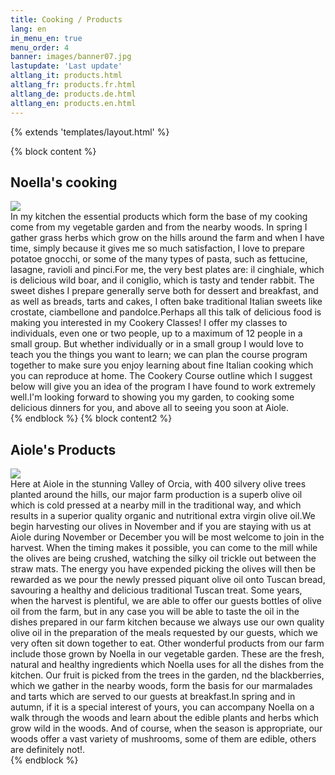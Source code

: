 ```yaml
---
title: Cooking / Products
lang: en
in_menu_en: true
menu_order: 4
banner: images/banner07.jpg
lastupdate: 'Last update'
altlang_it: products.html
altlang_fr: products.fr.html
altlang_de: products.de.html
altlang_en: products.en.html
---
```

{% extends 'templates/layout.html' %}

{% block content %}
<div class="mdl-card__title">
	<h2 class="mdl-card__title-text">Noella's cooking</h2>
</div>
<div class="mdl-card__media">
	<img src="images/orto.jpg">
</div>
<div class="mdl-card__supporting-text">
In my kitchen the essential products which form the base of my cooking come from my vegetable garden and from the nearby woods. In spring I gather grass herbs which grow on the hills around the farm and when I have time, simply because it 
gives me so much satisfaction, I love to prepare potatoe gnocchi, or some of the many types of pasta, such as fettucine, lasagne, ravioli and pinci.For me, the very best plates are: il cinghiale, which is delicious wild boar, and il coniglio, which is tasty and tender rabbit. The sweet dishes I prepare generally serve both for dessert and breakfast, and as well as breads, tarts and cakes, I often bake traditional Italian sweets like crostate, ciambellone and pandolce.Perhaps all this talk of delicious food is making you interested in my Cookery Classes! I offer my classes to individuals, even one or two people, up to a maximum of 12 people in a small group. But whether individually or in a small group I would love to teach you the things you want to learn; we can plan the course program together to make sure you enjoy learning about fine Italian cooking which you can reproduce at home. The Cookery Course outline which I suggest below will give you an idea of the program I have found to work extremely well.I'm looking forward to showing you my garden, to cooking some delicious dinners for you, and above all to seeing you soon at Aiole.
</div>
{% endblock %}
{% block content2 %}
<div class="mdl-card__title">
	<h2 class="mdl-card__title-text">Aiole's Products</h2>
</div>
<div class="mdl-card__media">
	<img src="images/prodotti.jpg">
</div>
<div class="mdl-card__supporting-text">
Here at Aiole in the stunning Valley of Orcia, with 400 silvery olive trees planted around the hills, our major farm production is a superb olive oil which is cold pressed at a nearby mill in the traditional way, and which results in a 
superior quality organic and nutritional extra virgin olive oil.We begin harvesting our olives in November and if you are staying with us at Aiole during November or December you will be most welcome to join in the harvest. When the timing makes it possible, you can come to the mill while the olives are being crushed, watching the silky oil trickle out between the straw mats. The energy you have expended picking the olives will then be rewarded as we pour the newly pressed piquant olive oil onto Tuscan bread, savouring a healthy and delicious traditional Tuscan treat. Some years, when the harvest is plentiful, we are able to offer our guests bottles of olive oil from the farm, but in any case you will be able to taste the oil in the dishes prepared in our farm kitchen because we always use our own quality olive oil in the preparation of the meals requested by our guests, which we very often sit down together to eat. Other wonderful products from our farm include those grown by Noella in our vegetable garden. These are the fresh, natural and healthy ingredients which Noella uses for all the dishes from the kitchen. Our fruit is picked from the trees in the garden, nd the blackberries, which we gather in the nearby woods, form the basis for our marmalades and tarts which are served to our guests at breakfast.In spring and in autumn, if it is a special interest of yours, you can accompany Noella on a walk through the woods and learn about the edible plants and herbs which grow wild in the woods. 
And of course, when the season is appropriate, our woods offer a vast variety of mushrooms, some of them are edible, others are definitely not!.
</div>
{% endblock %}